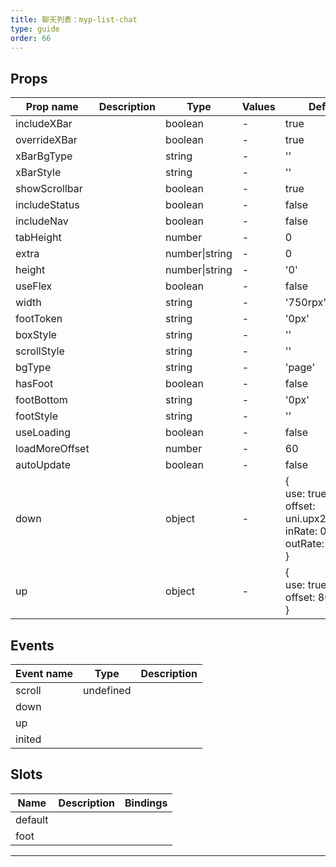 ```yaml
---
title: 聊天列表：myp-list-chat
type: guide
order: 66
---
```


## Props

| Prop name      | Description | Type           | Values | Default                                                                              |
| -------------- | ----------- | -------------- | ------ | ------------------------------------------------------------------------------------ |
| includeXBar    |             | boolean        | -      | true                                                                                 |
| overrideXBar   |             | boolean        | -      | true                                                                                 |
| xBarBgType     |             | string         | -      | ''                                                                                   |
| xBarStyle      |             | string         | -      | ''                                                                                   |
| showScrollbar  |             | boolean        | -      | true                                                                                 |
| includeStatus  |             | boolean        | -      | false                                                                                |
| includeNav     |             | boolean        | -      | false                                                                                |
| tabHeight      |             | number         | -      | 0                                                                                    |
| extra          |             | number\|string | -      | 0                                                                                    |
| height         |             | number\|string | -      | '0'                                                                                  |
| useFlex        |             | boolean        | -      | false                                                                                |
| width          |             | string         | -      | '750rpx'                                                                             |
| footToken      |             | string         | -      | '0px'                                                                                |
| boxStyle       |             | string         | -      | ''                                                                                   |
| scrollStyle    |             | string         | -      | ''                                                                                   |
| bgType         |             | string         | -      | 'page'                                                                               |
| hasFoot        |             | boolean        | -      | false                                                                                |
| footBottom     |             | string         | -      | '0px'                                                                                |
| footStyle      |             | string         | -      | ''                                                                                   |
| useLoading     |             | boolean        | -      | false                                                                                |
| loadMoreOffset |             | number         | -      | 60                                                                                   |
| autoUpdate     |             | boolean        | -      | false                                                                                |
| down           |             | object         | -      | {<br> use: true,<br> offset: uni.upx2px(140),<br> inRate: 0.8,<br> outRate: 0.2<br>} |
| up             |             | object         | -      | {<br> use: true,<br> offset: 80<br>}                                                 |

## Events

| Event name | Type      | Description |
| ---------- | --------- | ----------- |
| scroll     | undefined |
| down       |           |
| up         |           |
| inited     |           |

## Slots

| Name    | Description | Bindings |
| ------- | ----------- | -------- |
| default |             |          |
| foot    |             |          |

---
